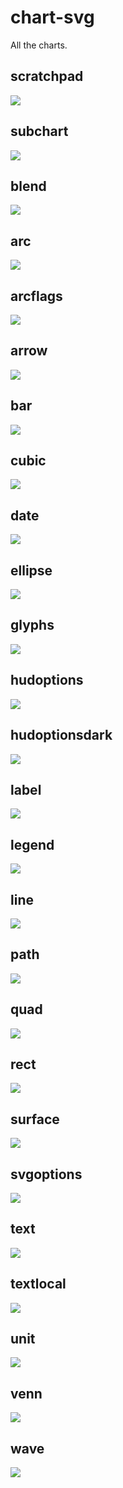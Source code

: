 chart-svg
=========

All the charts.

scratchpad
---
![](other/t1.svg)

subchart
---
![](other/subchart.svg)

blend
---
![](other/blend.svg)

arc
---
![](other/arc.svg)

arcflags
---
![](other/arcflags.svg)

arrow
---
![](other/arrow.svg)

bar
---
![](other/bar.svg)

cubic
---
![](other/cubic.svg)

date
---
![](other/date.svg)

ellipse
---
![](other/ellipse.svg)

glyphs
---
![](other/glyphs.svg)

hudoptions
---
![](other/hudoptions.svg)

hudoptionsdark
---
![](other/hudoptionsdark.svg)

label
---
![](other/label.svg)

legend
---
![](other/legend.svg)

line
---
![](other/line.svg)

path
---
![](other/path.svg)

quad
---
![](other/quad.svg)

rect
---
![](other/rect.svg)

surface
---
![](other/surface.svg)

svgoptions
---
![](other/svgoptions.svg)

text
---
![](other/text.svg)

textlocal
---
![](other/textlocal.svg)

unit
---
![](other/unit.svg)

venn
---
![](other/venn.svg)

wave
---
![](other/wave.svg)




